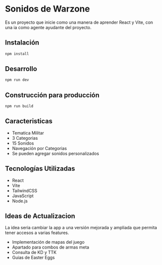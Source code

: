 # Sonidos de Warzone

Es un proyecto que inicie como una manera de aprender React y Vite, con una ia como agente ayudante del proyecto.

## Instalación

```bash
npm install
```

## Desarrollo

```bash
npm run dev
```

## Construcción para producción

```bash
npm run build
```

## Caracteristicas

- Tematica Militar
- 3 Categorias
- 15 Sonidos
- Navegación por Categorias
- Se pueden agregar sonidos personalizados

## Tecnologías Utilizadas

- React
- Vite
- TailwindCSS
- JavaScript
- Node.js

## Ideas de Actualizacion

La idea seria cambiar la app a una versión mejorada y ampliada que permita tener accesos a varias features.

- Implementación de mapas del juego
- Apartado para combos de armas meta
- Consulta de KD y TTK
- Guias de Easter Eggs
